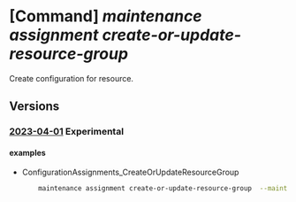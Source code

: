 # [Command] _maintenance assignment create-or-update-resource-group_

Create configuration for resource.

## Versions

### [2023-04-01](/Resources/mgmt-plane/L3N1YnNjcmlwdGlvbnMve30vcmVzb3VyY2Vncm91cHMve30vcHJvdmlkZXJzL21pY3Jvc29mdC5tYWludGVuYW5jZS9jb25maWd1cmF0aW9uYXNzaWdubWVudHMve30=/2023-04-01.xml) **Experimental**

<!-- mgmt-plane /subscriptions/{}/resourcegroups/{}/providers/microsoft.maintenance/configurationassignments/{} 2023-04-01 -->

#### examples

- ConfigurationAssignments_CreateOrUpdateResourceGroup
    ```bash
        maintenance assignment create-or-update-resource-group  --maintenance-configuration-id "/subscriptions/00000000-0000-0000-0000-00000000/resourcegroups/exmaplerg2/providers/Microsoft. Maintenance/maintenanceConfigurations/config1"  --name assignmentname  --filter-locations eastus2euap centraluseuap  --filter-os-types windows linux  --filter-tags "{{tagKey1:[tagKey1Val1,tagKey1Val2],tagKey2:[tagKey2Val1,tagKey2Val2]}}"  --filter-tags-operator All  --resource-group examplerg1
    ```

